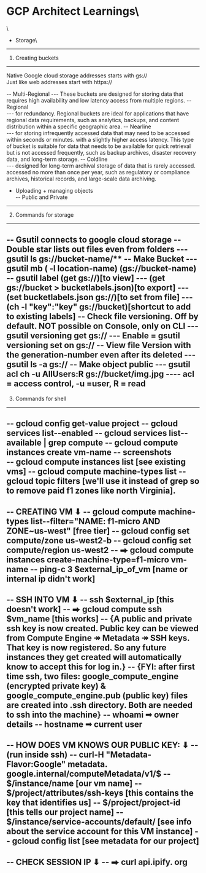 # GCP Architect Learnings\
\
- Storage\
 
--- 
1. Creating buckets
---
Native Google cloud storage addresses starts with gs://\
Just like web addresses start with https://

-- Multi-Regional
--- These buckets are designed for storing data that requires high availability and low latency access from multiple regions.
-- Regional\
--- for redundancy. Regional buckets are ideal for applications that have regional data requirements, such as analytics, backups, and content distribution within a specific geographic area. 
-- Nearline\
--- for storing infrequently accessed data that may need to be accessed within seconds or minutes. with a slightly higher access latency. This type of bucket is suitable for data that needs to be available for quick retrieval but is not accessed frequently, such as backup archives, disaster recovery data, and long-term storage.
-- Coldline\
--- designed for long-term archival storage of data that is rarely accessed. accessed no more than once per year, such as regulatory or compliance archives, historical records, and large-scale data archiving.

*  Uploading + managing objects\
-- Public and Private
---
2. Commands for storage
---
-- Gsutil connects to google cloud storage
-- Double star lists out files even from folders 
--- gsutil ls gs://bucket-name/**
-- Make Bucket
--- gsutil mb ( -l location-name) (gs://bucket-name)
-- gsutil label (get gs://)[to view] 
--- (get gs://bucket > bucketlabels.json)[to export] 
--- (set bucketlabels.json gs://)[to set from file] 
--- (ch -l "key":"key" gs://bucket)[shortcut to add to existing labels]
-- Check file versioning. Off by default. NOT possible on Console, only on CLI
--- gsutil versioning get gs://
--- Enable = gsutil versioning set on gs://
-- View file Version with the generation-number even after its deleted
---  gsutil ls -a gs:// 
-- Make object public
--- gsutil acl ch -u AllUsers:R gs://bucket/img.jpg
---- acl = access control, -u =user, R = read 
---
3. Commands for shell
---
-- gcloud config get-value project
-- gcloud services list--enabled
-- gcloud services list--available | grep compute
-- gcloud compute instances create vm-name
-- screenshots  
-- gcloud compute instances list [see existing vms]
-- gcloud compute machine-types list
-- gcloud topic filters [we'll use it instead of grep so to remove paid f1 zones like north Virginia].
-- 
-- CREATING VM ⬇
-- gcloud compute machine-types list--filter="NAME: f1-micro AND ZONE~us-west" [free tier]
-- gcloud config set compute/zone us-west2-b
-- gcloud config set compute/region us-west2
-- ⮕ gcloud compute instances create-machine-type=f1-micro vm-name
-- ping-c 3 $external_ip_of_vm [name or internal ip didn't work]
-- 
-- SSH INTO VM ⬇
-- ssh $external_ip [this doesn't work]
-- ⮕ gcloud compute ssh $vm_name [this works]
-- {A public and private ssh key is now created. Public key can be viewed from Compute Engine ↠ Metadata ↠ SSH keys. That key is now registered. So any future instances they get created will automatically know to accept this for log in.}
-- {FYI: after first time ssh, two files: google_compute_engine (encrypted private key) & google_compute_engine.pub (public key) files are created into .ssh directory. Both are needed to ssh into the machine}
-- whoami ➟ owner details
-- hostname ➟ current user
-- 
-- HOW DOES VM KNOWS OUR PUBLIC KEY: ⬇
-- (run inside ssh)
-- curl-H "Metadata-Flavor:Google" metadata. google.internal/computeMetadata/v1/$
-- $/instance/name [our vm name]
-- $/project/attributes/ssh-keys [this contains the key that identifies us]
-- $/project/project-id [this tells our project name]
-- $/instance/service-accounts/default/ [see info about the service account for this VM instance]
-- gcloud config list [see metadata for our project]
-- 
-- CHECK SESSION IP ⬇
-- ⮕ curl api.ipify. org 
-- 